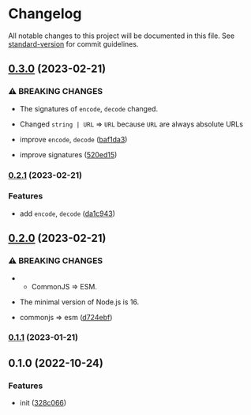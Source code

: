 # Changelog

All notable changes to this project will be documented in this file. See [standard-version](https://github.com/conventional-changelog/standard-version) for commit guidelines.

## [0.3.0](https://github.com/BlackGlory/url-operator/compare/v0.2.1...v0.3.0) (2023-02-21)


### ⚠ BREAKING CHANGES

* The signatures of `encode`, `decode` changed.
* Changed `string | URL` => `URL` because `URL` are always absolute URLs

* improve `encode`, `decode` ([baf1da3](https://github.com/BlackGlory/url-operator/commit/baf1da36309e8352535ef85274f61f09853d1e6d))
* improve signatures ([520ed15](https://github.com/BlackGlory/url-operator/commit/520ed159e2e0cf97e28433dab783eab2a941dcc4))

### [0.2.1](https://github.com/BlackGlory/url-operator/compare/v0.2.0...v0.2.1) (2023-02-21)


### Features

* add `encode`, `decode` ([da1c943](https://github.com/BlackGlory/url-operator/commit/da1c943b0f196f12a5fe4eee631d8d424201856f))

## [0.2.0](https://github.com/BlackGlory/url-operator/compare/v0.1.1...v0.2.0) (2023-02-21)


### ⚠ BREAKING CHANGES

* - CommonJS => ESM.
- The minimal version of Node.js is 16.

* commonjs => esm ([d724ebf](https://github.com/BlackGlory/url-operator/commit/d724ebf78580752db5c65979ff5a088f92875989))

### [0.1.1](https://github.com/BlackGlory/url-operator/compare/v0.1.0...v0.1.1) (2023-01-21)

## 0.1.0 (2022-10-24)


### Features

* init ([328c066](https://github.com/BlackGlory/url-operator/commit/328c066669ca5715811d6efd77ceddc1d8efe5a9))
